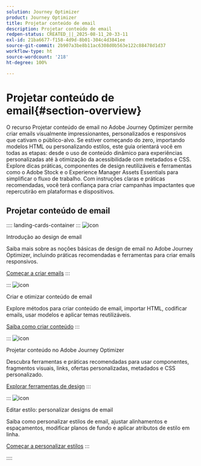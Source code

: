 ```yaml
---
solution: Journey Optimizer
product: Journey Optimizer
title: Projetar conteúdo de email
description: Projetar conteúdo de email
redpen-status: CREATED_||_2025-08-11_20-33-11
exl-id: 21ba6677-f158-4d9d-8b01-304c4d3841ee
source-git-commit: 2b907a3be8b11ac6308d0b563e122c88478d1d37
workflow-type: ht
source-wordcount: '218'
ht-degree: 100%

---
```


# Projetar conteúdo de email{#section-overview}

O recurso Projetar conteúdo de email no Adobe Journey Optimizer permite criar emails visualmente impressionantes, personalizados e responsivos que cativam o público-alvo. Se estiver começando do zero, importando modelos HTML ou personalizando estilos, este guia orientará você em todas as etapas: desde o uso de conteúdo dinâmico para experiências personalizadas até à otimização da acessibilidade com metadados e CSS. Explore dicas práticas, componentes de design reutilizáveis e ferramentas como o Adobe Stock e o Experience Manager Assets Essentials para simplificar o fluxo de trabalho. Com instruções claras e práticas recomendadas, você terá confiança para criar campanhas impactantes que repercutirão em plataformas e dispositivos.

## Projetar conteúdo de email

:::: landing-cards-container
:::
![icon](https://cdn.experienceleague.adobe.com/icons/circle-play.svg?lang=pt-BR)

Introdução ao design de email

Saiba mais sobre as noções básicas de design de email no Adobe Journey Optimizer, incluindo práticas recomendadas e ferramentas para criar emails responsivos.

[Começar a criar emails](../using/email/get-started-email-design.md)
:::

:::
![icon](https://cdn.experienceleague.adobe.com/icons/list-check.svg?lang=pt-BR)

Criar e otimizar conteúdo de email

Explore métodos para criar conteúdo de email, importar HTML, codificar emails, usar modelos e aplicar temas reutilizáveis.

[Saiba como criar conteúdo](start-creating-content-landing-page.md)
:::

:::
![icon](https://cdn.experienceleague.adobe.com/icons/puzzle-piece.svg?lang=pt-BR)

Projetar conteúdo no Adobe Journey Optimizer

Descubra ferramentas e práticas recomendadas para usar componentes, fragmentos visuais, links, ofertas personalizadas, metadados e CSS personalizado.

[Explorar ferramentas de design](add-content-landing-page.md)
:::

:::
![icon](https://cdn.experienceleague.adobe.com/icons/gear.svg?lang=pt-BR)

Editar estilo: personalizar designs de email

Saiba como personalizar estilos de email, ajustar alinhamentos e espaçamentos, modificar planos de fundo e aplicar atributos de estilo em linha.

[Começar a personalizar estilos](edit-style-landing-page.md)
:::

::::
